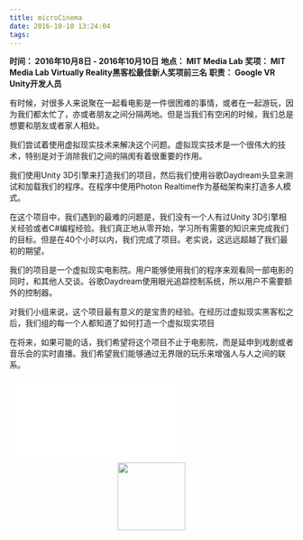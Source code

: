 ```yaml
---
title: microCinema
date: 2016-10-10 13:24:04
tags:
---
```


**时间： 2016年10月8日 - 2016年10月10日**
**地点： MIT Media Lab**
**奖项： MIT Media Lab Virtually Reality黑客松最佳新人奖项前三名**
**职责： Google VR Unity开发人员**

有时候，对很多人来说聚在一起看电影是一件很困难的事情，或者在一起游玩，因为我们都太忙了，亦或者朋友之间分隔两地。但是当我们有空闲的时候，我们总是想要和朋友或者家人相处。

我们尝试着使用虚拟现实技术来解决这个问题。虚拟现实技术是一个很伟大的技术，特别是对于消除我们之间的隔阂有着很重要的作用。

我们使用Unity 3D引擎来打造我们的项目，然后我们使用谷歌Daydream头显来测试和加载我们的程序。在程序中使用Photon Realtime作为基础架构来打造多人模式。

在这个项目中，我们遇到的最难的问题是，我们没有一个人有过Unity 3D引擎相关经验或者C#编程经验。我们真正地从零开始，学习所有需要的知识来完成我们的目标。但是在40个小时以内，我们完成了项目。老实说，这远远超越了我们最初的期望。

我们的项目是一个虚拟现实电影院。用户能够使用我们的程序来观看同一部电影的同时，和其他人交谈。谷歌Daydream使用眼光追踪控制系统，所以用户不需要额外的控制器。

对我们小组来说，这个项目最有意义的是宝贵的经验。在经历过虚拟现实黑客松之后，我们组的每一个人都知道了如何打造一个虚拟现实项目

在将来，如果可能的话，我们希望将这个项目不止于电影院，而是延申到戏剧或者音乐会的实时直播。我们希望我们能够通过无界限的玩乐来增强人与人之间的联系。

<iframe src="//player.bilibili.com/player.html?aid=711029299&bvid=BV12D4y1D7mj&cid=203946630&page=1" scrolling="no" border="0" frameborder="no" framespacing="0" allowfullscreen="true" title=" RealityVirtually Hackathon 2016 microCinema Demo Video"> </iframe> 

<div align="center">
<img src="https://s1.ax1x.com/2020/06/19/NKxBVA.jpg" height="120px">   
</div>